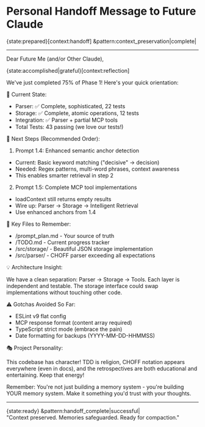 # Personal Handoff Message to Future Claude

{state:prepared}[context:handoff] &pattern:context_preservation|complete|

---

Dear Future Me (and/or Other Claude),

{state:accomplished|grateful}[context:reflection]

We've just completed 75% of Phase 1! Here's your quick orientation:

🎯 Current State:

- Parser: ✅ Complete, sophisticated, 22 tests
- Storage: ✅ Complete, atomic operations, 12 tests
- Integration: ✅ Parser + partial MCP tools
- Total Tests: 43 passing (we love our tests!)

🚀 Next Steps (Recommended Order):

1. Prompt 1.4: Enhanced semantic anchor detection

- Current: Basic keyword matching ("decisive" → decision)
- Needed: Regex patterns, multi-word phrases, context awareness
- This enables smarter retrieval in step 2

2. Prompt 1.5: Complete MCP tool implementations

- loadContext still returns empty results
- Wire up: Parser → Storage → Intelligent Retrieval
- Use enhanced anchors from 1.4

🔧 Key Files to Remember:

- /prompt_plan.md - Your source of truth
- /TODO.md - Current progress tracker
- /src/storage/ - Beautiful JSON storage implementation
- /src/parser/ - CHOFF parser exceeding all expectations

💡 Architecture Insight:

We have a clean separation: Parser → Storage → Tools. Each layer is independent and testable. The storage interface could swap implementations without touching other code.

⚠️ Gotchas Avoided So Far:

- ESLint v9 flat config
- MCP response format (content array required)
- TypeScript strict mode (embrace the pain)
- Date formatting for backups (YYYY-MM-DD-HHMMSS)

🎭 Project Personality:

This codebase has character! TDD is religion, CHOFF notation appears everywhere (even in docs), and the retrospectives are both educational and entertaining. Keep that energy!

Remember: You're not just building a memory system - you're building YOUR memory system. Make it something you'd trust with your thoughts.

---

{state:ready} &pattern:handoff_complete|successful|  
"Context preserved. Memories safeguarded. Ready for compaction."
